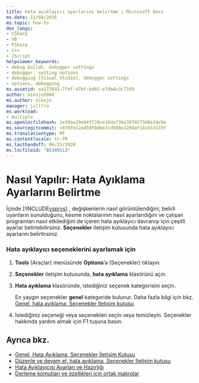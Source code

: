 ```yaml
---
title: Hata ayıklayıcı ayarlarını belirtme | Microsoft Docs
ms.date: 11/04/2016
ms.topic: how-to
dev_langs:
- CSharp
- VB
- FSharp
- C++
- JScript
helpviewer_keywords:
- debug builds, debugger settings
- debugger, setting options
- debugging [Visual Studio], debugger settings
- options, debugging
ms.assetid: ea172841-7fef-47bf-bd02-e7da4c3c7109
author: mikejo5000
ms.author: mikejo
manager: jillfra
ms.workload:
- multiple
ms.openlocfilehash: 1e39ae29e94ff28ce10daf36e3970273d8e34e9e
ms.sourcegitcommit: c076fe12e459f0dbe2cd508e1294af14cb53119f
ms.translationtype: MT
ms.contentlocale: tr-TR
ms.lasthandoff: 06/25/2020
ms.locfileid: "85349113"
---
```

# <a name="how-to-specify-debugger-settings"></a>Nasıl Yapılır: Hata Ayıklama Ayarlarını Belirtme
İçinde [!INCLUDE[vsprvs](../code-quality/includes/vsprvs_md.md)] , değişkenlerin nasıl görüntülendiğini, belirli uyarıların sunulduğunu, kesme noktalarının nasıl ayarlandığını ve çalışan programları nasıl etkilediğini de içeren hata ayıklayıcı davranışı için çeşitli ayarlar belirtebilirsiniz. **Seçenekler** iletişim kutusunda hata ayıklayıcı ayarlarını belirtirsiniz.

### <a name="to-set-debugger-options"></a>Hata ayıklayıcı seçeneklerini ayarlamak için

1. **Tools** (Araçlar) menüsünde **Options**’a (Seçenekler) tıklayın.

2. **Seçenekler** iletişim kutusunda, **hata ayıklama** klasörünü açın.

3. **Hata ayıklama** klasöründe, istediğiniz seçenek kategorisini seçin.

     En yaygın seçenekler **genel** kategoride bulunur. Daha fazla bilgi için bkz. [Genel, hata ayıklama, Seçenekler Iletişim kutusu](../debugger/general-debugging-options-dialog-box.md).

4. İstediğiniz seçeneği veya seçenekleri seçin veya temizleyin. Seçenekler hakkında yardım almak için F1 tuşuna basın.

## <a name="see-also"></a>Ayrıca bkz.
- [Genel, Hata Ayıklama, Seçenekler İletişim Kutusu](../debugger/general-debugging-options-dialog-box.md)
- [Düzenle ve devam et, hata ayıklama, Seçenekler Iletişim kutusu](https://msdn.microsoft.com/library/bcew296c.aspx)
- [Hata Ayıklayıcısı Ayarları ve Hazırlığı](../debugger/debugger-settings-and-preparation.md)
- [Derleme komutları ve özellikleri için ortak makrolar](/cpp/build/reference/common-macros-for-build-commands-and-properties)
